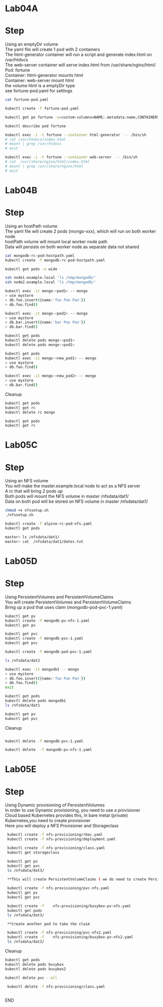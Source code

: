 # Lab04A
# Step 
Using an emptyDir volume<br>
The yaml file will create 1 pod with 2 containers<br>
The html-generator container will run a script and generate index.html on /var/htdocs <br>
The web-server container will serve index.html from /usr/share/nginx/html/ <br>
Pod: fortune <br>
Container: html-generator mounts html <br>
Container: web-server mount html<br>
the volume html is a emptyDir type <br> 
see fortune-pod.yaml for settings <br>

```sh
cat fortune-pod.yaml

kubectl create -f fortune-pod.yaml

kubectl get po fortune -o=custom-columns=NAME:.metadata.name,CONTAINERS:.spec.containers[*].name

kubectl describe pod fortune 

kubectl exec -i -t fortune --container html-generator  -- /bin/sh
# cat /var/htdocs/index.html
# mount | grep /var/htdocs
# exit

kubectl exec -i -t fortune --container web-server  -- /bin/sh
# cat  /usr/share/nginx/html/index.html
# mount | grep /usr/share/nginx/html
# exit
```

# Lab04B
# Step 
Using an hostPath volume <br>
The yaml file will create 2 pods (mongo-xxx), which will run on both worker node<br>
hostPath volume will mount local worker node path <br>
Data will persists on both worker node as separate data not shared <br>

```sh
cat mongodb-rc-pod-hostpath.yaml
kubectl create -f mongodb-rc-pod-hostpath.yaml

kubectl get pods -o wide

ssh node1.example.local 'ls /tmp/mongodb/'
ssh node2.example.local 'ls /tmp/mongodb/'

kubectl exec -it mongo-<pod1> -- mongo
> use mystore
> db.foo.insert({name:'foo Pan Pan'})
> db.foo.find()

kubectl exec -it mongo-<pod2> -- mongo
> use mystore
> db.bar.insert({name:'bar Pan Pan'})
> db.bar.find()

kubectl get pods
kubectl delete pods mongo-<pod1>
kubectl delete pods mongo-<pod1>

kubectl get pods
kubectl exec -it mongo-<new_pod1> -- mongo
> use mystore
> db.foo.find()

kubectl exec -it mongo-<new_pod2> -- mongo
> use mystore
> db.bar.find()
```

Cleanup 
```sh
kubectl get pods
kubectl get rc
kubectl delete rc mongo

kubectl get pods
kubectl get rc
```

# Lab05C
# Step
Using an NFS volume <br>
You will make the master.example.local node to act as a NFS server <br>
A rc that will bring 2 pods up <br>
Both pods will mount the NFS volume in master /nfsdata/dat1/ <br>
Data on both pod will be stored on NFS volume in master /nfsdata/dat1/ <br>

```sh
chmod +x nfssetup.sh 
./nfssetup.sh 

kubectl create -f alpine-rc-pod-nfs.yaml
kubectl get pods

master> ls /nfsdata/dat1/
master> cat  /nfsdata/dat1/dates.txt

```

# Lab05D
# Step
Using PersistentVolumes and PersistentVolumeClaims <br>
You will create PersistentVolumes and PersistentVolumeClaims <br>
Bring up a pod that uses claim (mongodb-pod-pvc-1.yaml) <br>

```sh
kubectl get pv
kubectl create -f mongodb-pv-nfs-1.yaml
kubectl get pv

kubectl get pvc
kubectl create -f mongodb-pvc-1.yaml
kubectl get pvc

kubectl create -f mongodb-pod-pvc-1.yaml

ls /nfsdata/dat2

kubectl exec -it mongodb1 -- mongo
> use mystore
> db.foo.insert({name:'foo Pan Pan'})
> db.foo.find()
exit

kubectl get pods
kubectl delete pods mongodb1
ls /nfsdata/dat1

kubectl get pv
kubectl get pvc
```

Cleanup 
```sh

kubectl delete -f mongodb-pvc-1.yaml

kubectl delete  -f mongodb-pv-nfs-1.yaml

```

# Lab05E
# Step
Using Dynamic provisioning of PersistentVolumes<br>
In order to use Dynamic provisioning, you need to use a provisioner <br>
Cloud based Kubernetes provides this, in bare metal (private) Kubernetes,you need to create provisioner <br>
Here you will deploy a NFS Provisioner and Storageclass <br>

```sh
 kubectl create -f nfs-provisioning/rbac.yaml
 kubectl create -f nfs-provisioning/deployment.yaml

 kubectl create -f nfs-provisioning/class.yaml
 kubectl get storageclass

 kubectl get pv
 kubectl get pvc
 ls /nfsdata/dat3/
 
 **This will create PersistentVolumeClaims ( we do need to create PersistentVolume )

 kubectl create -f nfs-provisioning/pvc-nfs.yaml
 kubectl get pv
 kubectl get pvc

 kubectl create -f    nfs-provisioning/busybox-pv-nfs.yaml
 kubectl get pods 
 ls /nfsdata/dat3/

 **Create another pod to take the claim 

 kubectl create -f nfs-provisioning/pvc-nfs2.yaml
 kubectl create -f    nfs-provisioning/busybox-pv-nfs2.yaml
 ls /nfsdata/dat3/

```

Cleanup
```sh
kubectl get pods
kubectl delete pods busybox
kubectl delete pods busybox2

kubectl delete pvc --all

 kubectl delete -f nfs-provisioning/class.yaml
 
```
END